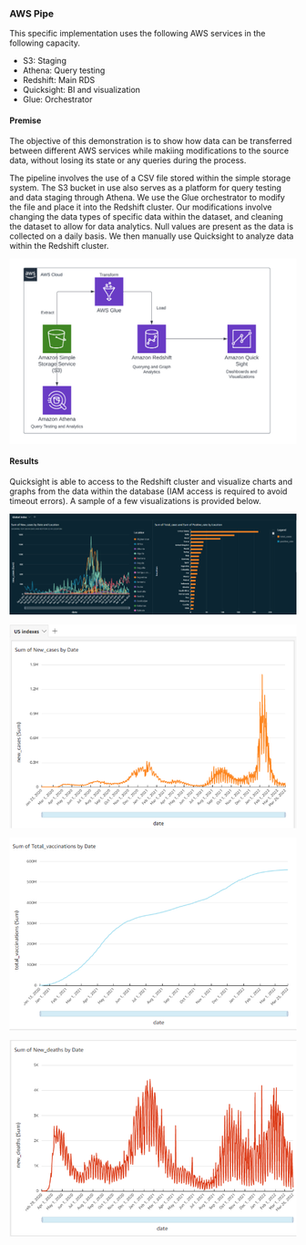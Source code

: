 ### AWS Pipe
This specific implementation uses the following AWS services in the following capacity.
- S3: Staging
- Athena: Query testing
- Redshift: Main RDS
- Quicksight: BI and visualization
- Glue: Orchestrator

#### Premise
The objective of this demonstration is to show how data can be transferred between different AWS services while makiing modifications to the source data, without losing its state or any queries during the process.

The pipeline involves the use of a CSV file stored within the simple storage system. The S3 bucket in use also serves as a platform for query testing and data staging through Athena.
We use the Glue orchestrator to modify the file and place it into the Redshift cluster. Our modifications involve changing the data types of specific data within the dataset, and cleaning the dataset
to allow for data analytics. Null values are present as the data is collected on a daily basis.
We then manually use Quicksight to analyze data within the Redshift cluster.

![Architecture](images/AWSProjectArchitecture.png)

#### Results
Quicksight is able to access to the Redshift cluster and visualize charts and graphs from the data within the database (IAM access is required to avoid timeout errors).
A sample of a few visualizations is provided below.

![GIndex](images/Global_Index.PNG)


![USCaseTimeline](images/US_cases_timeline.PNG)


![USVaccinations](images/US_vaccinations_timeline.PNG)


![USDeathTimeline](images/US_deaths_timeline.PNG)
